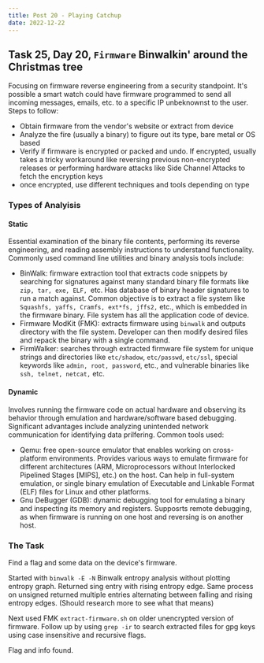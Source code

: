 ```yaml
---
title: Post 20 - Playing Catchup
date: 2022-12-22
---
```

## Task 25, Day 20, <code>Firmware</code> Binwalkin' around the Christmas tree
Focusing on firmware reverse engineering from a security standpoint. It's possible a smart watch could have firmware programmed to send all incoming messages, emails, etc. to a specific IP unbeknownst to the user. Steps to follow:
- Obtain firmware from the vendor's website or extract from device
- Analyze the fire (usually a binary) to figure out its type, bare metal or OS based
- Verify if firmware is encrypted or packed and undo. If encrypted, usually takes a tricky workaround like reversing previous non-encrypted releases or performing hardware attacks like Side Channel Attacks to fetch the encryption keys
- once encrypted, use different techniques and tools depending on type

### Types of Analyisis
#### Static
Essential examination of the binary file contents, performing its reverse engineering, and reading assembly instructions to understand functionality. Commonly used command line utilities and binary analysis tools include:
- BinWalk: firmware extraction tool that extracts code snippets by searching for signatures against many standard binary file formats like <code>zip, tar, exe, ELF, </code>etc. Has database of binary header signatures to run a match against. Common objective is to extract a file system like <code>Squashfs, yaffs, Cramfs, ext*fs, jffs2,</code> etc., which is embedded in the firmware binary. File system has all the application code of device.
- Firmware ModKit (FMK): extracts firmware using <code>binwalk</code> and outputs directory with the file system. Developer can then modify desired files and repack the binary with a single command.
- FirmWalker: searches through extracted firmware file system for unique strings and directories like <code>etc/shadow</code>, <code>etc/passwd</code>, <code>etc/ssl</code>, special keywords like <code>admin, root, password</code>, etc., and vulnerable binaries like <code>ssh, telnet, netcat,</code> etc.

#### Dynamic
Involves running the firmware code on actual hardware and observing its behavior through emulation and hardware/software based debugging. Significant advantages include analyzing unintended network communication for identifying data prilfering. Common tools used:
- Qemu: free open-source emulator that enables working on cross-platform environments. Provides various ways to emulate firmware for different architectures (ARM, Microprocessors without Interlocked Pipelined Stages [MIPS], etc.) on the host. Can help in full-system emulation, or single binary emulation of Executable and Linkable Format (ELF) files for Linux and other platforms.
- Gnu DeBugger (GDB): dynamic debugging tool for emulating a binary and inspecting its memory and registers. Supposrts remote debugging, as when firmware is running on one host and reversing is on another host.

### The Task
Find a flag and some data on the device's firmware.

Started with <code>binwalk -E -N</code> Binwalk entropy analysis without plotting entropy graph. Returned sing entry with rising entropy edge. Same process on unsigned returned multiple entries alternating between falling and rising entropy edges. (Should research more to see what that means)

Next used FMK <code>extract-firmware.sh</code> on older unencrypted version of firmware. Follow up by using <code>grep -ir</code> to search extracted files for gpg keys using case insensitive and recursive flags. 

Flag and info found.